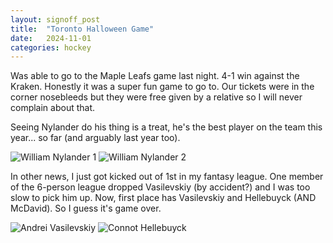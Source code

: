 ```yaml
---
layout: signoff_post
title:  "Toronto Halloween Game"
date:   2024-11-01
categories: hockey
---
```


Was able to go to the Maple Leafs game last night. 4-1 win against the Kraken.
Honestly it was a super fun game to go to. Our tickets were in the corner nosebleeds but they were free given by a relative so I will never complain about that.

Seeing Nylander do his thing is a treat, he's the best player on the team this year... so far (and arguably last year too).

![William Nylander 1](https://s.yimg.com/ny/api/res/1.2/L626wL9OnFvAhDQ3EFZJnw--/YXBwaWQ9aGlnaGxhbmRlcjt3PTEyMDA7aD02NzU-/https://s.yimg.com/os/creatr-uploaded-images/2023-11/cc2bae20-8eba-11ee-9ffe-a354e7c8169f)
![William Nylander 2](https://s3951.pcdn.co/wp-content/uploads/2015/09/William-Nylander-Maple-Leafs-1-1.jpg)


In other news, I just got kicked out of 1st in my fantasy league. One member of the 6-person league dropped Vasilevskiy (by accident?) and I was too slow to pick him up.
Now, first place has Vasilevskiy and Hellebuyck (AND McDavid). So I guess it's game over.

![Andrei Vasilevskiy](https://imageio.forbes.com/specials-images/imageserve/6515df96f9aa99370a3f01e7/Andrei-Vasilevskiy-Tampa-Bay-Lightning/960x0.jpg?format=jpg&width=960)
![Connot Hellebuyck](https://encrypted-tbn3.gstatic.com/images?q=tbn:ANd9GcSg1tuMDrOjPazhGy8VoBgYnHQTzaiez2G6CiPUHWnhbAAOT1pqhWV6qkXHzJI_tXRR2U9aIpz5MT5YwE8r0icoOUD8vbvaf-MLHn8gudI)